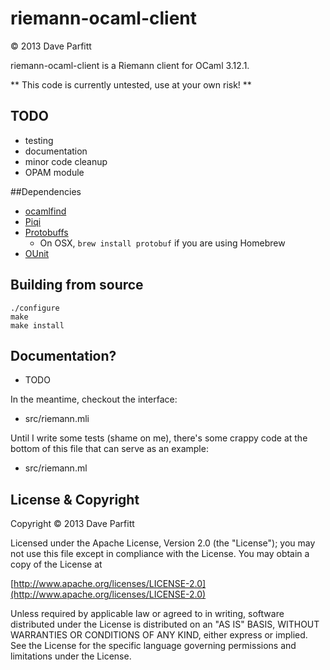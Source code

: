 riemann-ocaml-client
====================

© 2013 Dave Parfitt

riemann-ocaml-client is a Riemann client for OCaml 3.12.1.

** This code is currently untested, use at your own risk! **

## TODO

- testing
- documentation
- minor code cleanup
- OPAM module

##Dependencies

* [ocamlfind](http://projects.camlcity.org/projects/findlib.html)
* [Piqi](http://piqi.org/) 
* [Protobuffs](http://code.google.com/p/protobuf/)
   * On OSX, `brew install protobuf` if you are using Homebrew
* [OUnit](http://ounit.forge.ocamlcore.org/)

## Building from source

```
./configure
make
make install
```

## Documentation?

- TODO

In the meantime, checkout the interface:

- src/riemann.mli

Until I write some tests (shame on me), there's some crappy code at the bottom of this file that can serve as an example:

- src/riemann.ml


## License & Copyright

Copyright © 2013 Dave Parfitt

Licensed under the Apache License, Version 2.0 (the "License"); you may not use this file except in compliance with the License. You may obtain a copy of the License at

[http://www.apache.org/licenses/LICENSE-2.0](http://www.apache.org/licenses/LICENSE-2.0)

Unless required by applicable law or agreed to in writing, software distributed under the License is distributed on an "AS IS" BASIS, WITHOUT WARRANTIES OR CONDITIONS OF ANY KIND, either express or implied. See the License for the specific language governing permissions and limitations under the License.

